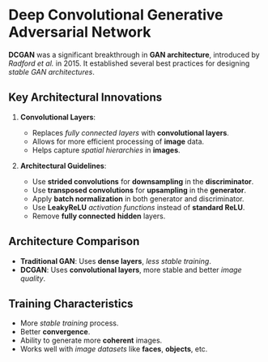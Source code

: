 # Deep Convolutional Generative Adversarial Network

**DCGAN** was a significant breakthrough in **GAN architecture**, introduced by *Radford et al.* in 2015. It established several best practices for designing *stable GAN architectures*.
## Key Architectural Innovations

1. **Convolutional Layers**:

    - Replaces *fully connected layers* with **convolutional layers**.
    - Allows for more efficient processing of **image** data.
    - Helps capture *spatial hierarchies* in **images**.

2. **Architectural Guidelines**:

    - Use **strided convolutions** for **downsampling** in the **discriminator**.
    - Use **transposed convolutions** for **upsampling** in the **generator**.
    - Apply **batch normalization** in both generator and discriminator.
    - Use **LeakyReLU** *activation functions* instead of **standard ReLU**.
    - Remove **fully connected** **hidden** layers.



## Architecture Comparison

 - **Traditional GAN**: Uses **dense layers**, *less stable training*.
 - **DCGAN**: Uses **convolutional layers**, more stable and better *image quality*.

## Training Characteristics

 - More *stable training* process.
 - Better **convergence**.
 - Ability to generate more **coherent** images.
 - Works well with *image datasets* like **faces**, **objects**, etc.
